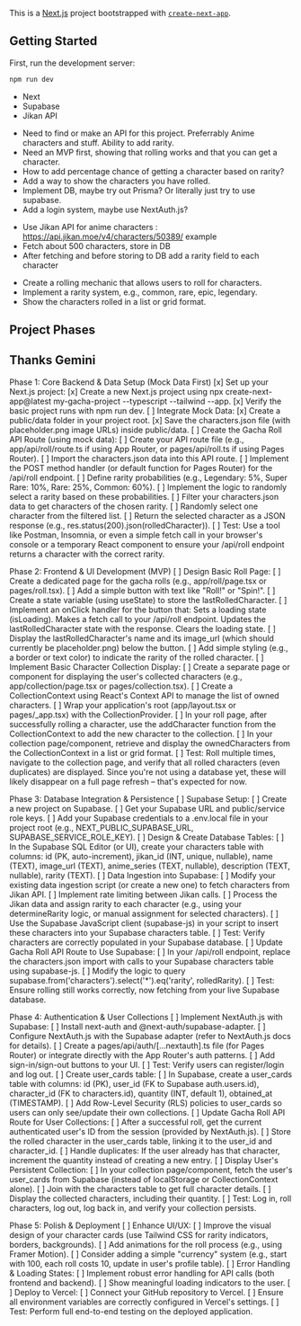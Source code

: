 This is a [Next.js](https://nextjs.org) project bootstrapped with [`create-next-app`](https://nextjs.org/docs/app/api-reference/cli/create-next-app).

## Getting Started

First, run the development server:

```bash
npm run dev
```

<!-- To build with -->
- Next
- Supabase
- Jikan API

<!-- TODO -->
- Need to find or make an API for this project. Preferrably Anime characters and stuff. Ability to add rarity.
- Need an MVP first, showing that rolling works and that you can get a character.
- How to add percentage chance of getting a character based on rarity?
- Add a way to show the characters you have rolled.
- Implement DB, maybe try out Prisma? Or literally just try to use supabase.
- Add a login system, maybe use NextAuth.js?

<!-- Some notes for backend stuff -->
- Use Jikan API for anime characters : https://api.jikan.moe/v4/characters/50389/ example
- Fetch about 500 characters, store in DB
- After fetching and before storing to DB add a rarity field to each character

<!-- Some notes for gacha mechanics -->
- Create a rolling mechanic that allows users to roll for characters.
- Implement a rarity system, e.g., common, rare, epic, legendary.
- Show the characters rolled in a list or grid format.


## Project Phases
## Thanks Gemini

Phase 1: Core Backend & Data Setup (Mock Data First)
    [x] Set up your Next.js project:
    [x] Create a new Next.js project using npx create-next-app@latest my-gacha-project --typescript --tailwind --app.
    [x] Verify the basic project runs with npm run dev.
    [ ] Integrate Mock Data:
        [x] Create a public/data folder in your project root.
        [x] Save the characters.json file (with placeholder.png image URLs) inside public/data.
        [ ] Create the Gacha Roll API Route (using mock data):
        [ ] Create your API route file (e.g., app/api/roll/route.ts if using App Router, or pages/api/roll.ts if using Pages Router).
        [ ] Import the characters.json data into this API route.
        [ ] Implement the POST method handler (or default function for Pages Router) for the /api/roll endpoint.
        [ ] Define rarity probabilities (e.g., Legendary: 5%, Super Rare: 10%, Rare: 25%, Common: 60%).
        [ ] Implement the logic to randomly select a rarity based on these probabilities.
        [ ] Filter your characters.json data to get characters of the chosen rarity.
        [ ] Randomly select one character from the filtered list.
        [ ] Return the selected character as a JSON response (e.g., res.status(200).json(rolledCharacter)).
        [ ] Test: Use a tool like Postman, Insomnia, or even a simple fetch call in your browser's console or a temporary React component to ensure your /api/roll endpoint returns a character with the correct rarity.

Phase 2: Frontend & UI Development (MVP)
    [ ] Design Basic Roll Page:
    [ ] Create a dedicated page for the gacha rolls (e.g., app/roll/page.tsx or pages/roll.tsx).
    [ ] Add a simple button with text like "Roll!" or "Spin!".
    [ ] Create a state variable (using useState) to store the lastRolledCharacter.
    [ ] Implement an onClick handler for the button that:
        Sets a loading state (isLoading).
        Makes a fetch call to your /api/roll endpoint.
        Updates the lastRolledCharacter state with the response.
        Clears the loading state.
    [ ] Display the lastRolledCharacter's name and its image_url (which should currently be placeholder.png) below the button.
    [ ] Add simple styling (e.g., a border or text color) to indicate the rarity of the rolled character.
    [ ] Implement Basic Character Collection Display:
    [ ] Create a separate page or component for displaying the user's collected characters (e.g., app/collection/page.tsx or pages/collection.tsx).
    [ ] Create a CollectionContext using React's Context API to manage the list of owned characters.
    [ ] Wrap your application's root (app/layout.tsx or pages/_app.tsx) with the CollectionProvider.
    [ ] In your roll page, after successfully rolling a character, use the addCharacter function from the CollectionContext to add the new character to the collection.
    [ ] In your collection page/component, retrieve and display the ownedCharacters from the CollectionContext in a list or grid format.
    [ ] Test: Roll multiple times, navigate to the collection page, and verify that all rolled characters (even duplicates) are displayed. Since you're not using a database yet, these will likely disappear on a full page refresh – that's expected for now.

Phase 3: Database Integration & Persistence
    [ ] Supabase Setup:
    [ ] Create a new project on Supabase.
    [ ] Get your Supabase URL and public/service role keys.
    [ ] Add your Supabase credentials to a .env.local file in your project root (e.g., NEXT_PUBLIC_SUPABASE_URL, SUPABASE_SERVICE_ROLE_KEY).
    [ ] Design & Create Database Tables:
    [ ] In the Supabase SQL Editor (or UI), create your characters table with columns: id (PK, auto-increment), jikan_id (INT, unique, nullable), name (TEXT), image_url (TEXT), anime_series (TEXT, nullable), description (TEXT, nullable), rarity (TEXT).
    [ ] Data Ingestion into Supabase:
        [ ] Modify your existing data ingestion script (or create a new one) to fetch characters from Jikan API.
        [ ] Implement rate limiting between Jikan calls.
        [ ] Process the Jikan data and assign rarity to each character (e.g., using your determineRarity logic, or manual assignment for selected characters).
        [ ] Use the Supabase JavaScript client (supabase-js) in your script to insert these characters into your Supabase characters table.
        [ ] Test: Verify characters are correctly populated in your Supabase database.
        [ ] Update Gacha Roll API Route to Use Supabase:
        [ ] In your /api/roll endpoint, replace the characters.json import with calls to your Supabase characters table using supabase-js.
        [ ] Modify the logic to query supabase.from('characters').select('*').eq('rarity', rolledRarity).
    [ ] Test: Ensure rolling still works correctly, now fetching from your live Supabase database.

Phase 4: Authentication & User Collections
    [ ] Implement NextAuth.js with Supabase:
    [ ] Install next-auth and @next-auth/supabase-adapter.
    [ ] Configure NextAuth.js with the Supabase adapter (refer to NextAuth.js docs for details).
    [ ] Create a pages/api/auth/[...nextauth].ts file (for Pages Router) or integrate directly with the App Router's auth patterns.
    [ ] Add sign-in/sign-out buttons to your UI.
    [ ] Test: Verify users can register/login and log out.
    [ ] Create user_cards table:
    [ ] In Supabase, create a user_cards table with columns: id (PK), user_id (FK to Supabase auth.users.id), character_id (FK to characters.id), quantity (INT, default 1), obtained_at (TIMESTAMP).
    [ ] Add Row-Level Security (RLS) policies to user_cards so users can only see/update their own collections.
    [ ] Update Gacha Roll API Route for User Collections:
    [ ] After a successful roll, get the current authenticated user's ID from the session (provided by NextAuth.js).
    [ ] Store the rolled character in the user_cards table, linking it to the user_id and character_id.
    [ ] Handle duplicates: If the user already has that character, increment the quantity instead of creating a new entry.
    [ ] Display User's Persistent Collection:
    [ ] In your collection page/component, fetch the user's user_cards from Supabase (instead of localStorage or CollectionContext alone).
    [ ] Join with the characters table to get full character details.
    [ ] Display the collected characters, including their quantity.
    [ ] Test: Log in, roll characters, log out, log back in, and verify your collection persists.

Phase 5: Polish & Deployment
    [ ] Enhance UI/UX:
    [ ] Improve the visual design of your character cards (use Tailwind CSS for rarity indicators, borders, backgrounds).
    [ ] Add animations for the roll process (e.g., using Framer Motion).
    [ ] Consider adding a simple "currency" system (e.g., start with 100, each roll costs 10, update in user's profile table).
    [ ] Error Handling & Loading States:
    [ ] Implement robust error handling for API calls (both frontend and backend).
    [ ] Show meaningful loading indicators to the user.
    [ ] Deploy to Vercel:
    [ ] Connect your GitHub repository to Vercel.
    [ ] Ensure all environment variables are correctly configured in Vercel's settings.
    [ ] Test: Perform full end-to-end testing on the deployed application.